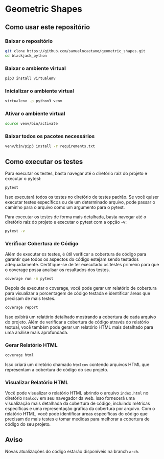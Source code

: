 # Geometric Shapes

## Como usar este repositório

### Baixar o repositório

```bash
git clone https://github.com/samuelncaetano/geometric_shapes.git
cd blackjack_python
```

### Baixar o ambiente virtual

```bash
pip3 install virtualenv
```

### Inicializar o ambiente virtual

```bash
virtualenv -p python3 venv
```

### Ativar o ambiente virtual

```bash
source venv/bin/activate
```

### Baixar todos os pacotes necessários

```bash
venv/bin/pip3 install -r requirements.txt
```

## Como executar os testes

Para executar os testes, basta navegar até o diretório raiz do projeto e executar o pytest:

```bash
pytest
```

Isso executará todos os testes no diretório de testes padrão. Se você quiser executar testes específicos ou de um determinado arquivo, pode passar o caminho para o arquivo como um argumento para o pytest.

Para executar os testes de forma mais detalhada, basta navegar até o diretório raiz do projeto e executar o pytest com a opção -v:

```bash
pytest -v
```

### Verificar Cobertura de Código

Além de executar os testes, é útil verificar a cobertura de código para garantir que todos os aspectos do código estejam sendo testados adequadamente. Certifique-se de ter executado os testes primeiro para que o coverage possa analisar os resultados dos testes.

```bash
coverage run -m pytest
```

Depois de executar o coverage, você pode gerar um relatório de cobertura para visualizar a porcentagem de código testada e identificar áreas que precisam de mais testes.

```bash
coverage report
```

Isso exibirá um relatório detalhado mostrando a cobertura de cada arquivo do projeto. Além de verificar a cobertura de código através do relatório textual, você também pode gerar um relatório HTML mais detalhado para uma análise mais aprofundada.

### Gerar Relatório HTML

```bash
coverage html
```

Isso criará um diretório chamado `htmlcov` contendo arquivos HTML que representam a cobertura de código do seu projeto.

### Visualizar Relatório HTML

Você pode visualizar o relatório HTML abrindo o arquivo `index.html` no diretório `htmlcov` em seu navegador da web. Isso fornecerá uma visualização mais detalhada da cobertura de código, incluindo métricas específicas e uma representação gráfica da cobertura por arquivo. Com o relatório HTML, você pode identificar áreas específicas do código que precisam de mais testes e tomar medidas para melhorar a cobertura de código do seu projeto.

## Aviso

Novas atualizações do código estarão disponíveis na branch `arch`.

